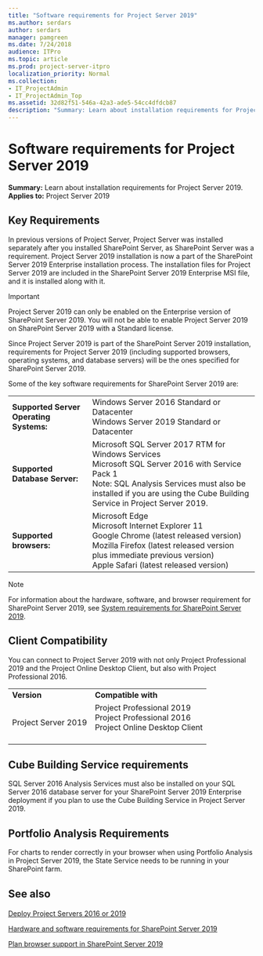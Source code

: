 ```yaml
---
title: "Software requirements for Project Server 2019"
ms.author: serdars
author: serdars
manager: pamgreen
ms.date: 7/24/2018
audience: ITPro
ms.topic: article
ms.prod: project-server-itpro
localization_priority: Normal
ms.collection:
- IT_ProjectAdmin
- IT_ProjectAdmin_Top
ms.assetid: 32d82f51-546a-42a3-ade5-54cc4dfdcb87
description: "Summary: Learn about installation requirements for Project Server 2019."
---
```


# Software requirements for Project Server 2019
 
 **Summary:** Learn about installation requirements for Project Server 2019.<br/>
**Applies to:** Project Server 2019 
  
## Key Requirements

In previous versions of Project Server, Project Server was installed separately after you installed SharePoint Server, as SharePoint Server was a requirement. Project Server 2019 installation is now a part of the SharePoint Server 2019 Enterprise installation process. The installation files for Project Server 2019 are included in the SharePoint Server 2019 Enterprise MSI file, and it is installed along with it. 
  
> [!IMPORTANT]
> Project Server 2019 can only be enabled on the Enterprise version of SharePoint Server 2019. You will not be able to enable Project Server 2019 on SharePoint Server 2019 with a Standard license. 
  
Since Project Server 2019 is part of the SharePoint Server 2019  installation, requirements for Project Server 2019 (including supported browsers, operating systems, and database servers) will be the ones specified for SharePoint Server 2019. 
  
Some of the key software requirements for SharePoint Server 2019 are:
  
|||
|:-----|:-----|
|**Supported Server Operating Systems:**  <br/> | Windows Server 2016 Standard or Datacenter <br/>  Windows Server 2019 Standard or Datacenter <br/> |
|**Supported Database Server:**  <br/> | Microsoft SQL Server 2017 RTM for Windows Services<br/> Microsoft SQL Server 2016 with Service Pack 1 <br/>  Note: SQL Analysis Services must also be installed if you are using the Cube Building Service in Project Server 2019. <br/> |
|**Supported browsers:**  <br/> | Microsoft Edge <br/>  Microsoft Internet Explorer 11 <br/> Google Chrome (latest released version) <br/>  Mozilla Firefox (latest released version plus immediate previous version) <br/>  Apple Safari (latest released version) <br/> |
   
> [!NOTE]
> For information about the hardware, software, and browser requirement for SharePoint Server 2019, see [System requirements for SharePoint Server 2019](/sharepoint/install/hardware-and-software-requirements-2019). 
  
## Client Compatibility

You can connect to Project Server 2019 with not only Project Professional 2019 and the Project Online Desktop Client, but also with Project Professional 2016.
  
 
|||
|:-----|:-----|
|**Version** <br/> |**Compatible with** <br/> |
|Project Server 2019<br/> |Project Professional 2019 <br/> Project Professional 2016 <br/>  Project Online Desktop Client <br/> <br/> |


   

## Cube Building Service requirements

SQL Server 2016 Analysis Services must also be installed on your SQL Server 2016 database server for your SharePoint Server 2019 Enterprise deployment if you plan to use the Cube Building Service in Project Server 2019.
  

  
## Portfolio Analysis Requirements

For charts to render correctly in your browser when using Portfolio Analysis in Project Server 2019, the State Service needs to be running in your SharePoint farm. 
  
## See also

#### 

[Deploy Project Servers 2016 or 2019](deploy-project-server-2016.md)

[Hardware and software requirements for SharePoint Server 2019](/sharepoint/install/system-requirements-for-sharepoint-server-2016)
  
[Plan browser support in SharePoint Server 2019](/sharepoint/install/browser-support-planning-0)